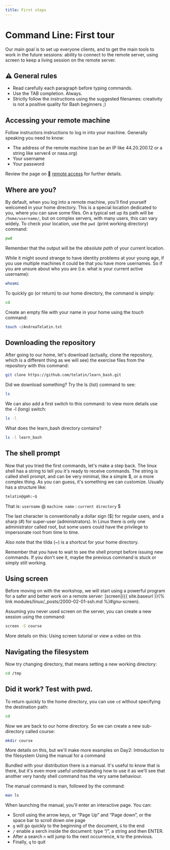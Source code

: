```yaml
---
title: First steps
---
```

# Command Line: First tour

Our main goal is to set up everyone clients,
and to get the main tools to work in the future sessions:
ability to connect to the remote server, using screen to keep
a living session on the remote server.

## ⚠️ General rules

* Read carefully each paragraph before typing commands.
* Use the TAB completion. Always.
* Strictly follow the instructions using the suggested filenames: creativity is not a positive quality for Bash beginners ;)

## Accessing your remote machine

Follow instructors instructions to log in into your machine. Generally speaking you need to know:

*    The address of the remote machine (can be an IP like 44.20.200.12 or a string like server4 or nasa.org)
*    Your username
*    Your password

Review the page on 🔗 [remote access](Connect-via-SSH) for further details.

## Where are you?

By default, when you log into a remote machine,
you'll find yourself welcomed in your home directory.
This is a special location dedicated to you, where you can save some files.
On a typical set up its path will be `/home/username/`,
but on complex servers, with many users, this can vary widely.
To check your location, use the `pwd `(print working directory) command:


```bash
pwd
```

Remember that the output will be the _absolute path_ of your current location.

While it might sound strange to have identity problems at your young age, if you use multiple machines it could be that you have more usernames. So if you are unsure about who you are (i.e. what is your current active username):

```bash
whoami
```

To quickly go (or return) to our home directory, the command is simply:

```bash
cd
```

Create an empty file with your name in your home using the _touch_ command:

```bash
touch ~/AndreaTelatin.txt
```

## Downloading the repository

After going to our home, let's download (actually, clone the repository, which is a different thing as we will see)
the exercise files from the repository with this command:

```bash
git clone https://github.com/telatin/learn_bash.git
```

Did we download something? Try the ls (list) command to see:

```bash
ls
```

We can also add a first switch to this command: to view more details use the -l (long) switch:

```bash
ls -l
```

What does the learn_bash directory contains?

```bash
ls -l learn_bash
```

## The shell prompt

Now that you tried the first commands, let's make a step back. The linux shell has a string to tell you it's ready to receive commands. The string is called shell prompt, and can be very minimal, like a simple $, or a more complex thing. As you can guess, it's something we can customize. Usually has a structure like:

```bash
telatin@gmh:~$
```

That is: `username` @ `machine name` : `current directory` $

The last character is conventionally a dollar sign ($) for regular users, and a sharp (#) for super-user (administrators). In Linux there is only one administrator called root, but some users could have the privilege to impersonate root from time to time.

Also note that the tilda (~) is a shortcut for your home directory.

Remember that you have to wait to see the shell prompt before issuing new commands. If you don't see it, maybe the previous command is stuck or simply still working.

## Using screen

Before moving on with the workshop, we will start using a powerful program for a safer and better work on a remote server:
[screen]({{ site.baseurl }}{% link modules/linux/_posts/2000-02-01-ssh.md %}#gnu-screen).

Assuming you never used screen on the server, you can create a new session using the command:

```bash
screen -S course
```

More details on this: Using screen tutorial or view a video on this

## Navigating the filesystem

Now try changing directory, that means setting a new working directory:

```bash
cd /tmp
```

## Did it work? Test with pwd.

To return quickly to the home directory, you can use `cd` without specifying the destination path:

```bash
cd
```
Now we are back to our home directory. So we can create a new sub-directory called course:

```bash
mkdir course
```
More details on this, but we'll make more examples on Day2: Introduction to the filesystem
Using the manual for a command

Bundled with your distribution there is a manual. It's useful to know that is there, but it's even more useful understanding how to use it as we'll see that another very handy shell command has the very same behaviour.

The manual command is man, followed by the command:

```bash
man ls
```
When launching the manual, you'll enter an interactive page. You can:

* Scroll using the arrow keys, or “Page Up” and “Page down”, or the space bar to scroll down one page
* `g` will go quickly to the beginning of the document, `G` to the end 
* `/` enable a serch inside the document: type “/”, a string and then ENTER.
* After a search `n` will jump to the next occurrence, `N` to the previous.   
*  Finally, `q` to quit


